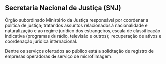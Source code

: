 Secretaria Nacional de Justiça (SNJ)
---

Órgão subordinado Ministério da Justiça responsável por coordenar a política de justiça; tratar dos assuntos relacionados à nacionalidade e naturalização e ao regime jurídico dos estrangeiros, escala de classificação indicativa (programas de rádio, televisão e outros);  recuperação de ativos e coordenação jurídica internacional.

Dentre os serviços ofertados ao público está a solicitação de registro de empresas operadoras de serviço de microfilmagem.